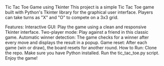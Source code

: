 Tic Tac Toe Game using Tkinter
This project is a simple Tic Tac Toe game built with Python's Tkinter library for the graphical user interface. Players can take turns as "X" and "O" to compete on a 3x3 grid.

Features:
Interactive GUI: Play the game using a clean and responsive Tkinter interface.
Two-player mode: Play against a friend in this classic game.
Automatic winner detection: The game checks for a winner after every move and displays the result in a popup.
Game reset: After each game (win or draw), the board resets for another round.
How to Run:
Clone the repo.
Make sure you have Python installed.
Run the tic_tac_toe.py script.
Enjoy the game!
